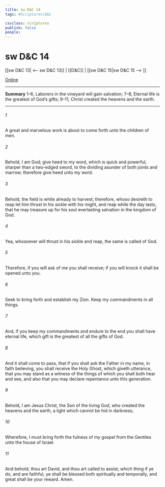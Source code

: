 ```yaml
---
title: sw D&C 14
tags: #Scriptures\D&C

cssclass: scriptures
publish: false
people:
---
```


# sw D&C 14
[[sw D&C 13| <-- sw D&C 13]] | [[D&C]] | [[sw D&C 15|sw D&C 15 --> ]]

[Online](https://churchofjesuschrist.org/study/scriptures/dc-testament/dc/14?lang=eng)

---
__Summary__
1–6, Laborers in the vineyard will gain salvation; 7–8, Eternal life is the greatest of God’s gifts; 9–11, Christ created the heavens and the earth.

---
###### 1 
A great and marvelous work is about to come forth unto the children of men.

###### 2 
Behold, I am God; give heed to my word, which is quick and powerful, sharper than a two-edged sword, to the dividing asunder of both joints and marrow; therefore give heed unto my word.

###### 3 
Behold, the field is white already to harvest; therefore, whoso desireth to reap let him thrust in his sickle with his might, and reap while the day lasts, that he may treasure up for his soul everlasting salvation in the kingdom of God.

###### 4 
Yea, whosoever will thrust in his sickle and reap, the same is called of God.

###### 5 
Therefore, if you will ask of me you shall receive; if you will knock it shall be opened unto you.

###### 6 
Seek to bring forth and establish my Zion. Keep my commandments in all things.

###### 7 
And, if you keep my commandments and endure to the end you shall have eternal life, which gift is the greatest of all the gifts of God.

###### 8 
And it shall come to pass, that if you shall ask the Father in my name, in faith believing, you shall receive the Holy Ghost, which giveth utterance, that you may stand as a witness of the things of which you shall both hear and see, and also that you may declare repentance unto this generation.

###### 9 
Behold, I am Jesus Christ, the Son of the living God, who created the heavens and the earth, a light which cannot be hid in darkness;

###### 10 
Wherefore, I must bring forth the fulness of my gospel from the Gentiles unto the house of Israel.

###### 11 
And behold, thou art David, and thou art called to assist; which thing if ye do, and are faithful, ye shall be blessed both spiritually and temporally, and great shall be your reward. Amen.

